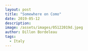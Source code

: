 ```yaml
---
layout: post
title: "Somewhere on Como"
date: 2019-05-12
description: 
image: /assets/images/05122019d.jpeg
author: Dillon Bordeleau
tags: 
  - Italy 
---
```


